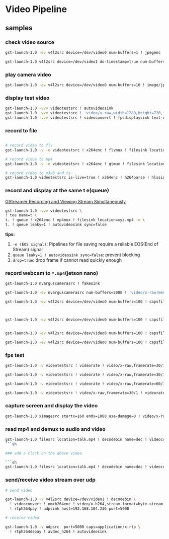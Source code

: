 # Video Pipeline

## samples
### check video source

```sh
gst-launch-1.0 -ev v4l2src device=/dev/video0 num-buffers=1 ! jpegenc ! filesink location=videotest.jpg

gst-launch-1.0 v4l2src device=/dev/video1 do-timestamp=true num-buffers=10 ! image/jpeg,width=1920,height=1080,framerate=20/1 ! jpegparse ! multifilesink location=videotest_%03d.jpeg

```


### play camera video

```sh
gst-launch-1.0 -ev v4l2src device=/dev/video0 num-buffers=10 ! image/jpeg,width=1920,height=1080,framerate=20/1 ! xvimagesink

```


### display test video

```sh
gst-launch-1.0 -vvv videotestsrc ! autovideosink
gst-launch-1.0 -vvv videotestsrc ! 'video/x-raw,width=1280,height=720,format=RGB,framerate=60/1' ! fpsdisplaysink
gst-launch-1.0 -vvv videotestsrc ! videoconvert ! fpsdisplaysink text-overlay=false
```

### record to file
```sh

# record video to flv
gst-launch-1.0 -v -e videotestsrc ! x264enc ! flvmux ! filesink location=xyz.flv

# record vidoe to mp4
gst-launch-1.0 -v -e videotestsrc ! x264enc ! qtmux ! filesink location=xyz.mp4

# record video to m3u8 and ts
gst-launch-1.0 videotestsrc is-live=true ! x264enc ! h264parse ! hlssink2 max-files=5
```

### record and display at the same t e(queue)

[GStreamer Recording and Viewing Stream Simultaneously](https://stackoverflow.com/questions/37444615/gstreamer-recording-and-viewing-stream-simultaneously)

```sh
gst-launch-1.0 -vvv videotestsrc \
! tee name=t \
t. ! queue ! x264enc ! mp4mux ! filesink location=xyz.mp4 -e \
t. ! queue leaky=1 ! autovideosink sync=false
```

**tips:**

1. `-e (EOS signal)`: Pipelines for file saving require a reliable EOS(End of Stream) signal
2. `queue leaky=1 ! autovideosink sync=false`: prevent blocking 
3. `drop=true`: drop frame if cannot read quickly enough


### record webcam to `*.mp4`(jetson nano)

```sh
gst-launch-1.0 nvarguscamerasrc ! fakesink

gst-launch-1.0 -ev nvarguscamerasrc num-buffers=2000 ! 'video/x-raw(memory:NVMM),width=1920, height=1080, framerate=30/1, format=NV12' ! omxh264enc ! qtmux ! filesink location=test.mp4

gst-launch-1.0 -ev v4l2src device=/dev/video0 num-buffers=100 ! capsfilter caps='video/x-raw,width=1920, height=1080, framerate=60/1' ! nvvideoconvert ! videorate ! capsfilter caps='video/x-raw,width=1920, height=1080, framerate=20/1' ! nvv4l2h264enc ! h264parse ! mp4mux ! filesink location=test.mp4                  



gst-launch-1.0 -ev v4l2src device=/dev/video0 num-buffers=100 ! capsfilter caps='video/x-raw,width=1920, height=1080, framerate=60/1' ! nvvideoconvert ! videorate max-rate=30 ! nvv4l2h264enc ! h264parse ! mp4mux ! filesink location=test.mp4 


gst-launch-1.0 -ev v4l2src device=/dev/video0 num-buffers=100 ! capsfilter caps='video/x-raw,width=1920, height=1080, framerate=60/1' ! nvvideoconvert ! videorate max-rate=30 ! capsfilter caps='video/x-raw,format=NV12' ! nvv4l2h264enc ! h264parse ! mp4mux ! filesink location=test.mp4 

gst-launch-1.0 -ev v4l2src device=/dev/video0 num-buffers=100 ! capsfilter caps='video/x-raw,width=1920, height=1080, framerate=60/1'  ! videorate max-rate=30 ! nvvideoconvert ! nvv4l2h264enc ! h264parse ! mp4mux ! filesink location=test.mp4 
```

### fps test
```sh
gst-launch-1.0 -v videotestsrc ! videorate ! video/x-raw,framerate=30/1 ! videoconvert ! autovideosink

gst-launch-1.0 -v videotestsrc ! videorate ! video/x-raw,framerate=30/1 ! x264enc tune=zerolatency bitrate=16000000 speed-preset=superfast ! rtph264pay ! udpsink port=5000 host=$HOST

gst-launch-1.0 -v videotestsrc ! videorate ! video/x-raw,framerate=60/1 ! x264enc tune=zerolatency bitrate=16000000 speed-preset=superfast ! h264parse ! rtph264pay ! udpsink port=5000 host=$HOST

gst-launch-1.0 -v videotestsrc ! video/x-raw,framerate=30/1 ! videorate ! video/x-raw,framerate=60/1 ! x264enc tune=zerolatency bitrate=16000000 speed-preset=superfast ! rtph264pay ! udpsink port=5000 host=$HOST
```

### capture screen and display the video

```sh
gst-launch-1.0 ximagesrc startx=160 endx=1080 use-damage=0 ! video/x-raw,framerate=30/1 ! videoscale method=0 ! video/x-raw,width=640,height=480  ! ximagesink

```

### read mp4 and demux to audio and video

```sh
gst-launch-1.0 filesrc location=talk.mp4 ! decodebin name=dec ! videoconvert ! autovideosink dec. ! audioconvert ! audioresample ! autoaudiosink
```sh

### add a clock on the above video

```sh
gst-launch-1.0 filesrc location=talk.mp4 ! decodebin name=dec ! videoconvert ! clockoverlay ! autovideosink dec. ! audioconvert ! audioresample ! autoaudiosink

```

### send/receive video stream over udp

```sh
# send video

gst-launch-1.0 -v v4l2src device=/dev/video1 ! decodebin \
  ! videoconvert ! omxh264enc ! video/x-h264,stream-format=byte-stream \
  ! rtph264pay ! udpsink host=192.168.104.236 port=5000

# receive video

gst-launch-1.0 -v udpsrc  port=5000 caps=application/x-rtp \
  ! rtph264depay ! avdec_h264 ! autovideosink

```